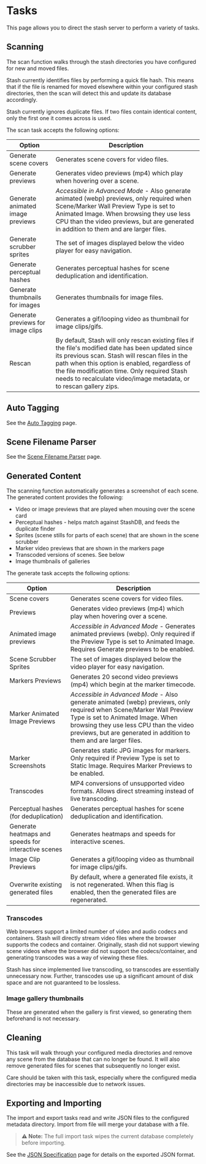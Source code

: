 # Tasks

This page allows you to direct the stash server to perform a variety of tasks.

## Scanning

The scan function walks through the stash directories you have configured for new and moved files. 

Stash currently identifies files by performing a quick file hash. This means that if the file is renamed for moved elsewhere within your configured stash directories, then the scan will detect this and update its database accordingly.

Stash currently ignores duplicate files. If two files contain identical content, only the first one it comes across is used.

The scan task accepts the following options:

| Option | Description |
|--------|-------------|
| Generate scene covers | Generates scene covers for video files. |
| Generate previews | Generates video previews (mp4) which play when hovering over a scene. |
| Generate animated image previews | *Accessible in Advanced Mode* - Also generate animated (webp) previews, only required when Scene/Marker Wall Preview Type is set to Animated Image. When browsing they use less CPU than the video previews, but are generated in addition to them and are larger files.|
| Generate scrubber sprites | The set of images displayed below the video player for easy navigation. |
| Generate perceptual hashes | Generates perceptual hashes for scene deduplication and identification. |
| Generate thumbnails for images | Generates thumbnails for image files. | 
| Generate previews for image clips | Generates a gif/looping video as thumbnail for image clips/gifs. |
| Rescan | By default, Stash will only rescan existing files if the file's modified date has been updated since its previous scan. Stash will rescan files in the path when this option is enabled, regardless of the file modification time. Only required Stash needs to recalculate video/image metadata, or to rescan gallery zips. |

## Auto Tagging
See the [Auto Tagging](/help/AutoTagging.md) page.

## Scene Filename Parser
See the [Scene Filename Parser](/help/SceneFilenameParser.md) page.

## Generated Content

The scanning function automatically generates a screenshot of each scene. The generated content provides the following:

* Video or image previews that are played when mousing over the scene card
* Perceptual hashes - helps match against StashDB, and feeds the duplicate finder
* Sprites (scene stills for parts of each scene) that are shown in the scene scrubber
* Marker video previews that are shown in the markers page
* Transcoded versions of scenes. See below
* Image thumbnails of galleries

The generate task accepts the following options:

| Option | Description |
|--------|-------------|
| Scene covers | Generates scene covers for video files. |
| Previews | Generates video previews (mp4) which play when hovering over a scene. |
| Animated image previews | *Accessible in Advanced Mode* - Generates animated previews (webp). Only required if the Preview Type is set to Animated Image. Requires Generate previews to be enabled. |
| Scene Scrubber Sprites | The set of images displayed below the video player for easy navigation. |
| Markers Previews | Generates 20 second video previews (mp4) which begin at the marker timecode. |
| Marker Animated Image Previews | *Accessible in Advanced Mode* - Also generate animated (webp) previews, only required when Scene/Marker Wall Preview Type is set to Animated Image. When browsing they use less CPU than the video previews, but are generated in addition to them and are larger files. |
| Marker Screenshots | Generates static JPG images for markers. Only required if Preview Type is set to Static Image. Requires Marker Previews to be enabled. | 
| Transcodes | MP4 conversions of unsupported video formats. Allows direct streaming instead of live transcoding. |
| Perceptual hashes (for deduplication) | Generates perceptual hashes for scene deduplication and identification. |
| Generate heatmaps and speeds for interactive scenes | Generates heatmaps and speeds for interactive scenes. |
| Image Clip Previews | Generates a gif/looping video as thumbnail for image clips/gifs. |
| Overwrite existing generated files | By default, where a generated file exists, it is not regenerated. When this flag is enabled, then the generated files are regenerated. |

### Transcodes

Web browsers support a limited number of video and audio codecs and containers. Stash will directly stream video files where the browser supports the codecs and container. Originally, stash did not support viewing scene videos where the browser did not support the codecs/container, and generating transcodes was a way of viewing these files.

Stash has since implemented live transcoding, so transcodes are essentially unnecessary now. Further, transcodes use up a significant amount of disk space and are not guaranteed to be lossless.

### Image gallery thumbnails

These are generated when the gallery is first viewed, so generating them beforehand is not necessary.

## Cleaning

This task will walk through your configured media directories and remove any scene from the database that can no longer be found. It will also remove generated files for scenes that subsequently no longer exist.

Care should be taken with this task, especially where the configured media directories may be inaccessible due to network issues.

## Exporting and Importing

The import and export tasks read and write JSON files to the configured metadata directory. Import from file will merge your database with a file.

> **⚠️ Note:** The full import task wipes the current database completely before importing.

See the [JSON Specification](/help/JSONSpec.md) page for details on the exported JSON format.
